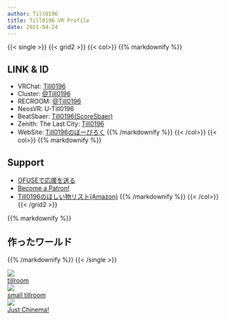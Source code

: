 ```yaml
---
author: Till0196
title: Till0196 VR Profile
date: 2021-04-24
---
```

{{< single >}}
{{< grid2 >}}
{{< col>}}
{{% markdownify %}}
## LINK & ID
* VRChat: [Till0196](https://vrchat.com/home/user/usr_7feccf59-86e7-4b6d-8d58-493e97244309)
* Cluster: [@Till0196](https://cluster.mu/u/Till0196) 
* RECROOM: [@Till0196](https://rec.net/user/Till0196)
* NeosVR: U-Till0196
* BeatSbaer: [Till0196(ScoreSbaer)](https://scoresaber.com/u/76561198318772136)
* Zenith: The Last City: [Till0196](https://skywave.zenithmmo.com/user/till0196)
* WebSite: [Till0196のぼーびろく](https://till0196.com)
{{% /markdownify %}}
{{< /col>}}
{{< col>}}
{{% markdownify %}}
## Support
* <a data-ofuse-widget-button href="https://ofuse.me/o?uid=35377" data-ofuse-id="35377" data-ofuse-color="blue-green">OFUSEで応援を送る</a><script async src="https://ofuse.me/assets/platform/widget.js" charset="utf-8"></script>
* <a href="https://www.patreon.com/bePatron?u=53826284" data-patreon-widget-type="become-patron-button">Become a Patron!</a><script async src="https://c6.patreon.com/becomePatronButton.bundle.js"></script>
* [Till0196のほしい物リスト(Amazon)](https://www.amazon.co.jp/hz/wishlist/ls/3NX3Q6YO9LKK6?ref_=wl_share?tag=till019606b-22?tag=till019606b-22)
{{% /markdownify %}}
{{< /col>}}
{{< /grid2 >}}

{{% markdownify %}}
## 作ったワールド
{{% /markdownify %}}
{{< /single >}}

<section class="grid grid-cols-3 gap-4 my-8 max-w-5xl mx-auto" style="min-height: 300px">
  <div class="relative row-span-2 shadow-sm md:shadow-2xl">
    <img
      class="rounded object-cover w-full h-full"
      loading="lazy"
      src="/tillroom.png"
    />
    <div
      class="absolute top-0 left-0 rounded w-full h-full bg-black bg-opacity-30 grid place-items-center opacity-0 hover:opacity-100 transition-opacity duration-200"
    >
      <a
        class="px-6 py-2 rounded-full bg-black text-white"
        href="https://vrchat.com/home/launch?worldId=wrld_6292131e-4e50-4c7b-b180-c5ce08ec0caa"
        target="_blank"
        rel="noopener noreferrer"
        >tillroom</a
      >
    </div>
  </div>

  <div class="relative row-span-2 shadow-sm md:shadow-2xl">
    <img
      class="rounded object-cover w-full h-full"
      loading="lazy"
      src="/small_tillroom.png"
    />
    <div
      class="absolute top-0 left-0 rounded w-full h-full bg-black bg-opacity-30 grid place-items-center opacity-0 hover:opacity-100 transition-opacity duration-200"
    >
      <a
        class="px-6 py-2 rounded-full bg-black text-white"
        href="https://vrchat.com/home/launch?worldId=wrld_6292131e-4e50-4c7b-b180-c5ce08ec0caa"
        target="_blank"
        rel="noopener noreferrer"
        >small tillroom</a
      >
    </div>
  </div>

  <div class="relative row-span-2 shadow-sm md:shadow-2xl">
    <img
      class="rounded object-cover w-full h-full"
      loading="lazy"
      src="/just_chinema.png"
    />
    <div
      class="absolute top-0 left-0 rounded w-full h-full bg-black bg-opacity-30 grid place-items-center opacity-0 hover:opacity-100 transition-opacity duration-200"
    >
      <a
        class="px-6 py-2 rounded-full bg-black text-white"
        href="https://vrchat.com/home/launch?worldId=wrld_6292131e-4e50-4c7b-b180-c5ce08ec0caa"
        target="_blank"
        rel="noopener noreferrer"
        >Just Chinema!</a
      >
    </div>    
  </div>
</section>